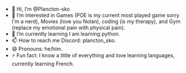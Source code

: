 - 👋 Hi, I’m @Plancton-sko
- 👀 I’m interested in Games (POE is my current most played game sorry I'm a nerd), Movies (love you Nolan), coding (is my therapy), and Gym (replace my emotional pain with physical pain).
- 🌱 I’m currently learning I am learning python.
- 📫 How to reach me Discord: plancton_sko. 
- 😄 Pronouns: he/him.
- ⚡ Fun fact: I know a little of everything and love learning languages, currently learning French.
